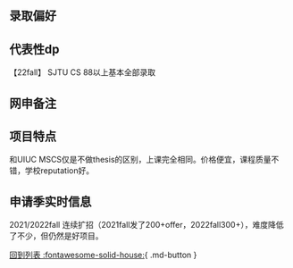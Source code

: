 ## 录取偏好

## 代表性dp
【22fall】 SJTU CS 88以上基本全部录取
## 网申备注

## 项目特点
和UIUC MSCS仅是不做thesis的区别，上课完全相同。价格便宜，课程质量不错，学校reputation好。
## 申请季实时信息
2021/2022fall 连续扩招（2021fall发了200+offer，2022fall300+），难度降低了不少，但仍然是好项目。

[回到列表 :fontawesome-solid-house:](选校梯度.md){ .md-button }
